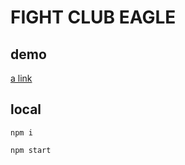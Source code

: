 # FIGHT CLUB EAGLE

## demo
[a link](https://marc1k3y.github.io/fight-club/)

## local
```
npm i
```
```
npm start
```